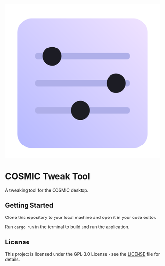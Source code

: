 <div class="center">
    <img src="res/icons/hicolor/256x256/apps/dev.edfloreshz.CosmicTweakTool.svg"/>
</div>

# COSMIC Tweak Tool

A tweaking tool for the COSMIC desktop.

## Getting Started
Clone this repository to your local machine and open it in your code editor.

Run `cargo run` in the terminal to build and run the application.

## License
This project is licensed under the GPL-3.0 License - see the [LICENSE](LICENSE) file for details.
